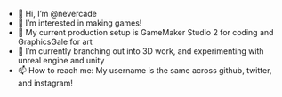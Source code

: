 - 👋 Hi, I’m @nevercade
- 👀 I’m interested in making games!
- 🤍 My current production setup is GameMaker Studio 2 for coding and GraphicsGale for art
- 🌱 I’m currently branching out into 3D work, and experimenting with unreal engine and unity
- 📫 How to reach me: My username is the same across github, twitter, and instagram!

<!---
nevercade/nevercade is a ✨ special ✨ repository because its `README.md` (this file) appears on your GitHub profile.
You can click the Preview link to take a look at your changes.
--->
